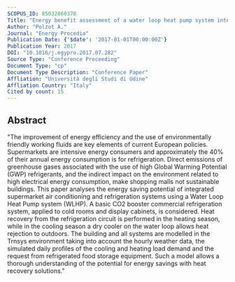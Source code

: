 ```yaml
---
SCOPUS_ID: 85032860378
Title: "Energy benefit assessment of a water loop heat pump system integrated with a CO<inf>2</inf> commercial refrigeration unit"
Author: "Polzot A."
Journal: "Energy Procedia"
Publication Date: {'$date': '2017-01-01T00:00:00Z'}
Publication Year: 2017
DOI: "10.1016/j.egypro.2017.07.282"
Source Type: "Conference Proceeding"
Document Type: "cp"
Document Type Description: "Conference Paper"
Affliation: "Università degli Studi di Udine"
Affliation Country: "Italy"
Cited by count: 15
---
```


## Abstract
"The improvement of energy efficiency and the use of environmentally friendly working fluids are key elements of current European policies. Supermarkets are intensive energy consumers and approximately the 40% of their annual energy consumption is for refrigeration. Direct emissions of greenhouse gases associated with the use of high Global Warming Potential (GWP) refrigerants, and the indirect impact on the environment related to high electrical energy consumption, make shopping malls not sustainable buildings. This paper analyses the energy saving potential of integrated supermarket air conditioning and refrigeration systems using a Water Loop Heat Pump system (WLHP). A basic CO2 booster commercial refrigeration system, applied to cold rooms and display cabinets, is considered. Heat recovery from the refrigeration circuit is performed in the heating season, while in the cooling season a dry cooler on the water loop allows heat rejection to outdoors. The building and all systems are modelled in the Trnsys environment taking into account the hourly weather data, the simulated daily profiles of the cooling and heating load demand and the request from refrigerated food storage equipment. Such a model allows a thorough understanding of the potential for energy savings with heat recovery solutions."
